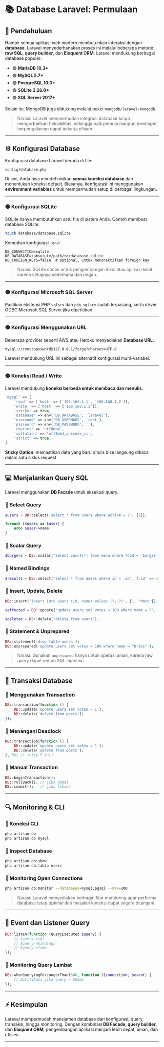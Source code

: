 # 📚 Database Laravel: Permulaan

## 🌟 Pendahuluan

Hampir semua aplikasi web modern membutuhkan interaksi dengan **database**. Laravel menyederhanakan proses ini melalui beberapa metode: **raw SQL**, **query builder**, dan **Eloquent ORM**. Laravel mendukung berbagai database populer:

* 🟢 **MariaDB 10.3+**
* 🟢 **MySQL 5.7+**
* 🟢 **PostgreSQL 10.0+**
* 🟢 **SQLite 3.26.0+**
* 🟢 **SQL Server 2017+**

Selain itu, MongoDB juga didukung melalui paket `mongodb/laravel-mongodb`.

> Narasi: Laravel mempermudah integrasi database tanpa mengorbankan fleksibilitas, sehingga baik pemula maupun developer berpengalaman dapat bekerja efisien.

---

## ⚙️ Konfigurasi Database

Konfigurasi database Laravel berada di file:

```text
config/database.php
```

Di sini, Anda bisa mendefinisikan **semua koneksi database** dan menentukan koneksi default. Biasanya, konfigurasi ini menggunakan **environment variables** untuk mempermudah setup di berbagai lingkungan.

---

### 🟢 Konfigurasi SQLite

SQLite hanya membutuhkan satu file di sistem Anda. Contoh membuat database SQLite:

```bash
touch database/database.sqlite
```

Kemudian konfigurasi `.env`:

```env
DB_CONNECTION=sqlite
DB_DATABASE=/absolute/path/to/database.sqlite
DB_FOREIGN_KEYS=false  # optional, untuk menonaktifkan foreign key
```

> Narasi: SQLite cocok untuk pengembangan lokal atau aplikasi kecil karena setupnya sederhana dan ringan.

---

### 🟢 Konfigurasi Microsoft SQL Server

Pastikan ekstensi PHP `sqlsrv` dan `pdo_sqlsrv` sudah terpasang, serta driver ODBC Microsoft SQL Server jika diperlukan.

---

### 🟢 Konfigurasi Menggunakan URL

Beberapa provider seperti AWS atau Heroku menyediakan **Database URL**:

```text
mysql://root:password@127.0.0.1/forge?charset=UTF-8
```

Laravel mendukung URL ini sebagai alternatif konfigurasi multi-variabel.

---

### 🟢 Koneksi Read / Write

Laravel mendukung **koneksi berbeda untuk membaca dan menulis**:

```php
'mysql' => [
    'read' => ['host' => ['192.168.1.1', '196.168.1.2']],
    'write' => ['host' => ['196.168.1.3']],
    'sticky' => true,
    'database' => env('DB_DATABASE', 'laravel'),
    'username' => env('DB_USERNAME', 'root'),
    'password' => env('DB_PASSWORD', ''),
    'charset' => 'utf8mb4',
    'collation' => 'utf8mb4_unicode_ci',
    'strict' => true,
]
```

**Sticky Option**: memastikan data yang baru ditulis bisa langsung dibaca dalam satu siklus request.

---

## 💻 Menjalankan Query SQL

Laravel menggunakan **DB Facade** untuk eksekusi query.

### 🔹 Select Query

```php
$users = DB::select('select * from users where active = ?', [1]);

foreach ($users as $user) {
    echo $user->name;
}
```

### 🔹 Scalar Query

```php
$burgers = DB::scalar("select count(*) from menu where food = 'burger'");
```

### 🔹 Named Bindings

```php
$results = DB::select('select * from users where id = :id', ['id' => 1]);
```

### 🔹 Insert, Update, Delete

```php
DB::insert('insert into users (id, name) values (?, ?)', [1, 'Marc']);

$affected = DB::update('update users set votes = 100 where name = ?', ['Anita']);

$deleted = DB::delete('delete from users');
```

### 🔹 Statement & Unprepared

```php
DB::statement('drop table users');
DB::unprepared('update users set votes = 100 where name = "Dries"');
```

> Narasi: Gunakan `unprepared` hanya untuk operasi aman, karena raw query dapat rentan SQL Injection.

---

## 🔄 Transaksi Database

### 🔹 Menggunakan Transaction

```php
DB::transaction(function () {
    DB::update('update users set votes = 1');
    DB::delete('delete from posts');
});
```

### 🔹 Menangani Deadlock

```php
DB::transaction(function () {
    DB::update('update users set votes = 1');
    DB::delete('delete from posts');
}, 5); // retry 5 kali
```

### 🔹 Manual Transaction

```php
DB::beginTransaction();
DB::rollBack(); // jika gagal
DB::commit();   // jika sukses
```

---

## 🔍 Monitoring & CLI

### 🔹 Koneksi CLI

```bash
php artisan db
php artisan db mysql
```

### 🔹 Inspect Database

```bash
php artisan db:show
php artisan db:table users
```

### 🔹 Monitoring Open Connections

```bash
php artisan db:monitor --databases=mysql,pgsql --max=100
```

> Narasi: Laravel menyediakan berbagai fitur monitoring agar performa database tetap optimal dan masalah koneksi dapat segera ditangani.

---

## 📌 Event dan Listener Query

```php
DB::listen(function (QueryExecuted $query) {
    // $query->sql
    // $query->bindings
    // $query->time
});
```

### 🔹 Monitoring Query Lambat

```php
DB::whenQueryingForLongerThan(500, function ($connection, $event) {
    // Notifikasi jika query > 500ms
});
```

---

## ⚡ Kesimpulan

Laravel mempermudah manajemen database dari konfigurasi, query, transaksi, hingga monitoring. Dengan kombinasi **DB Facade**, **query builder**, dan **Eloquent ORM**, pengembangan aplikasi menjadi lebih cepat, aman, dan efisien.

---